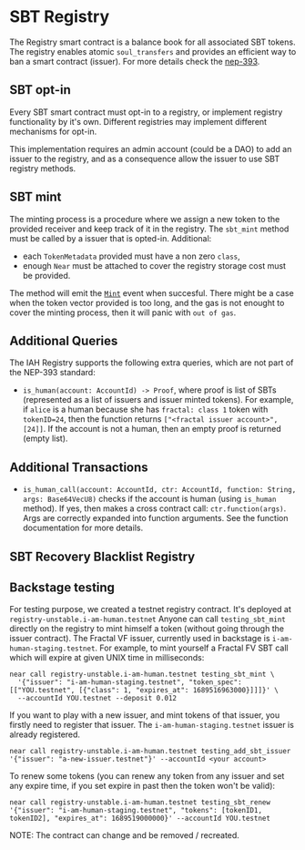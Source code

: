 # SBT Registry

The Registry smart contract is a balance book for all associated SBT tokens. The registry enables atomic `soul_transfers` and provides an efficient way to ban a smart contract (issuer). For more details check the [nep-393](https://github.com/near/NEPs/pull/393).

## SBT opt-in

Every SBT smart contract must opt-in to a registry, or implement registry functionality by it's own. Different registries may implement different mechanisms for opt-in.

This implementation requires an admin account (could be a DAO) to add an issuer to the registry, and as a consequence allow the issuer to use SBT registry methods.

## SBT mint

The minting process is a procedure where we assign a new token to the provided receiver and keep track of it in the registry. The `sbt_mint` method must be called by a issuer that is opted-in. Additional:

- each `TokenMetadata` provided must have a non zero `class`,
- enough `Near` must be attached to cover the registry storage cost must be provided.

The method will emit the [`Mint`](https://github.com/alpha-fi/i-am-human/blob/master/contracts/sbt/src/events.rs#L69) event when succesful. There might be a case when the token vector provided is too long, and the gas is not enought to cover the minting process, then it will panic with `out of gas`.

## Additional Queries

The IAH Registry supports the following extra queries, which are not part of the NEP-393 standard:

- `is_human(account: AccountId) -> Proof`, where proof is list of SBTs (represented as a list of issuers and issuer minted tokens). For example, if `alice` is a human because she has `fractal: class 1` token with `tokenID=24`, then the function returns `["<fractal issuer account>", [24]]`. If the account is not a human, then an empty proof is returned (empty list).

## Additional Transactions

- `is_human_call(account: AccountId, ctr: AccountId, function: String, args: Base64VecU8)` checks if the account is human (using `is_human` method). If yes, then makes a cross contract call: `ctr.function(args)`. Args are correctly expanded into function arguments. See the function documentation for more details.

## SBT Recovery Blacklist Registry

## Backstage testing

For testing purpose, we created a testnet registry contract. It's deployed at `registry-unstable.i-am-human.testnet`
Anyone can call `testing_sbt_mint` directly on the registry to mint himself a token (without going through the issuer contract).
The Fractal VF issuer, currently used in backstage is `i-am-human-staging.testnet`.
For example, to mint yourself a Fractal FV SBT call which will expire at given UNIX time in milliseconds:

```shell
near call registry-unstable.i-am-human.testnet testing_sbt_mint \
  '{"issuer": "i-am-human-staging.testnet", "token_spec": [["YOU.testnet", [{"class": 1, "expires_at": 1689516963000}]]]}' \
  --accountId YOU.testnet --deposit 0.012
```

If you want to play with a new issuer, and mint tokens of that issuer, you firstly need to register that issuer. The `i-am-human-staging.testnet` issuer is already registered.

```shell
near call registry-unstable.i-am-human.testnet testing_add_sbt_issuer '{"issuer": "a-new-issuer.testnet"}' --accountId <your account>
```

To renew some tokens (you can renew any token from any issuer and set any expire time, if you set expire in past then the token won't be valid):

```shell
near call registry-unstable.i-am-human.testnet testing_sbt_renew '{"issuer": "i-am-human-staging.testnet", "tokens": [tokenID1, tokenID2], "expires_at": 1689519000000}' --accountId YOU.testnet
```

NOTE: The contract can change and be removed / recreated.
